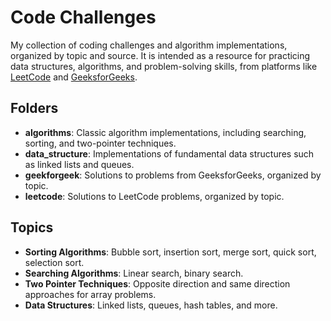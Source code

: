 # Code Challenges

My collection of coding challenges and algorithm implementations, organized by topic and source. It is intended as a resource for practicing data structures, algorithms, and problem-solving skills, from platforms like [LeetCode](https://leetcode.com/u/horia-delicoti/) and [GeeksforGeeks](https://www.geeksforgeeks.org/user/c532381g1/).

## Folders

- **algorithms**: Classic algorithm implementations, including searching, sorting, and two-pointer techniques.
- **data_structure**: Implementations of fundamental data structures such as linked lists and queues.
- **geekforgeek**: Solutions to problems from GeeksforGeeks, organized by topic.
- **leetcode**: Solutions to LeetCode problems, organized by topic.

## Topics

- **Sorting Algorithms**: Bubble sort, insertion sort, merge sort, quick sort, selection sort.
- **Searching Algorithms**: Linear search, binary search.
- **Two Pointer Techniques**: Opposite direction and same direction approaches for array problems.
- **Data Structures**: Linked lists, queues, hash tables, and more.
